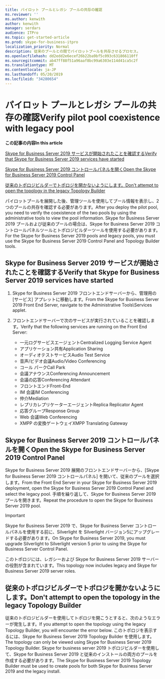 ```yaml
---
title: パイロット プールとレガシ プールの共存の確認
ms.reviewer: ''
ms.author: kenwith
author: kenwith
manager: serdars
audience: ITPro
ms.topic: get-started-article
ms.prod: skype-for-business-itpro
localization_priority: Normal
description: 従来のプールとの間でパイロットプールを共存させるプロセス。
ms.openlocfilehash: dd2edd2e6ecef26b22ba9bf5c093c631866110ff
ms.sourcegitcommit: ab47ff88f51a96aaf8bc99a6303e114d41ca5c2f
ms.translationtype: MT
ms.contentlocale: ja-JP
ms.lasthandoff: 05/20/2019
ms.locfileid: "34280654"
---
```

# <a name="verify-pilot-pool-coexistence-with-legacy-pool"></a><span data-ttu-id="7b104-103">パイロット プールとレガシ プールの共存の確認</span><span class="sxs-lookup"><span data-stu-id="7b104-103">Verify pilot pool coexistence with legacy pool</span></span>

 <span data-ttu-id="7b104-104">**この記事の内容**</span><span class="sxs-lookup"><span data-stu-id="7b104-104">**In this article**</span></span>
  
[<span data-ttu-id="7b104-105">Skype for Business Server 2019 サービスが開始されたことを確認する</span><span class="sxs-lookup"><span data-stu-id="7b104-105">Verify that Skype for Business Server 2019 services have started</span></span>](#sectionSection0)
  
[<span data-ttu-id="7b104-106">Skype for Business Server 2019 コントロールパネルを開く</span><span class="sxs-lookup"><span data-stu-id="7b104-106">Open the Skype for Business Server 2019 Control Panel</span></span>](#sectionSection1)
  
[<span data-ttu-id="7b104-107">従来のトポロジビルダーでトポロジを開かないようにします。</span><span class="sxs-lookup"><span data-stu-id="7b104-107">Don't attempt to open the topology in the legacy Topology Builder</span></span>](#sectionSection2)
  
<span data-ttu-id="7b104-108">パイロットプールを展開した後、管理ツールを使用してプール情報を表示し、2つのプールの共存を確認する必要があります。</span><span class="sxs-lookup"><span data-stu-id="7b104-108">After you deploy the pilot pool, you need to verify the coexistence of the two pools by using the administrative tools to view the pool information.</span></span> <span data-ttu-id="7b104-109">Skype for Business Server 2019 プールおよび従来のプールの場合は、Skype for Business Server 2019 コントロールパネルツールとトポロジビルダーツールを使用する必要があります。</span><span class="sxs-lookup"><span data-stu-id="7b104-109">For the Skype for Business Server 2019 pools and legacy pools, you must use the Skype for Business Server 2019 Control Panel and Topology Builder tools.</span></span> 
  
## <a name="verify-that-skype-for-business-server-2019-services-have-started"></a><span data-ttu-id="7b104-110">Skype for Business Server 2019 サービスが開始されたことを確認する</span><span class="sxs-lookup"><span data-stu-id="7b104-110">Verify that Skype for Business Server 2019 services have started</span></span>
<span data-ttu-id="7b104-111"><a name="sectionSection0"> </a></span><span class="sxs-lookup"><span data-stu-id="7b104-111"></span></span>

1. <span data-ttu-id="7b104-112">Skype for Business Server 2019 フロントエンドサーバーから、管理用の [サービス] アプレットに移動します。</span><span class="sxs-lookup"><span data-stu-id="7b104-112">From the Skype for Business Server 2019 Front End Server, navigate to the Administrative Tools\Services applet.</span></span>
    
2. <span data-ttu-id="7b104-113">フロントエンドサーバーで次のサービスが実行されていることを確認します。</span><span class="sxs-lookup"><span data-stu-id="7b104-113">Verify that the following services are running on the Front End Server:</span></span>

    - <span data-ttu-id="7b104-114">一元ログサービスエージェント</span><span class="sxs-lookup"><span data-stu-id="7b104-114">Centralized Logging Service Agent</span></span>
    - <span data-ttu-id="7b104-115">アプリケーション共有</span><span class="sxs-lookup"><span data-stu-id="7b104-115">Application Sharing</span></span>
    - <span data-ttu-id="7b104-116">オーディオテストサービス</span><span class="sxs-lookup"><span data-stu-id="7b104-116">Audio Test Service</span></span>
    - <span data-ttu-id="7b104-117">音声/ビデオ会議</span><span class="sxs-lookup"><span data-stu-id="7b104-117">Audio/Video Conferencing</span></span>
    - <span data-ttu-id="7b104-118">コール パーク</span><span class="sxs-lookup"><span data-stu-id="7b104-118">Call Park</span></span>
    - <span data-ttu-id="7b104-119">会議アナウンス</span><span class="sxs-lookup"><span data-stu-id="7b104-119">Conferencing Announcement</span></span>
    - <span data-ttu-id="7b104-120">会議の応答</span><span class="sxs-lookup"><span data-stu-id="7b104-120">Conferencing Attendant</span></span>
    - <span data-ttu-id="7b104-121">フロントエンド</span><span class="sxs-lookup"><span data-stu-id="7b104-121">Front-End</span></span>
    - <span data-ttu-id="7b104-122">IM 会議</span><span class="sxs-lookup"><span data-stu-id="7b104-122">IM Conferencing</span></span>
    - <span data-ttu-id="7b104-123">仲介</span><span class="sxs-lookup"><span data-stu-id="7b104-123">Mediation</span></span>
    - <span data-ttu-id="7b104-124">レプリカレプリケーターエージェント</span><span class="sxs-lookup"><span data-stu-id="7b104-124">Replica Replicator Agent</span></span>
    - <span data-ttu-id="7b104-125">応答グループ</span><span class="sxs-lookup"><span data-stu-id="7b104-125">Response Group</span></span>
    - <span data-ttu-id="7b104-126">Web 会議</span><span class="sxs-lookup"><span data-stu-id="7b104-126">Web Conferencing</span></span>
    - <span data-ttu-id="7b104-127">XMPP の変換ゲートウェイ</span><span class="sxs-lookup"><span data-stu-id="7b104-127">XMPP Translating Gateway</span></span>

  
## <a name="open-the-skype-for-business-server-2019-control-panel"></a><span data-ttu-id="7b104-128">Skype for Business Server 2019 コントロールパネルを開く</span><span class="sxs-lookup"><span data-stu-id="7b104-128">Open the Skype for Business Server 2019 Control Panel</span></span>
<span data-ttu-id="7b104-129"><a name="sectionSection1"> </a></span><span class="sxs-lookup"><span data-stu-id="7b104-129"></span></span>

<span data-ttu-id="7b104-130">Skype for Business Server 2019 展開のフロントエンドサーバーから、[Skype for Business Server 2019 コントロールパネル] を開いて、従来のプールを選択します。</span><span class="sxs-lookup"><span data-stu-id="7b104-130">From the Front End Server in your Skype for Business Server 2019 deployment, open the Skype for Business Server 2019 Control Panel and select the legacy pool.</span></span> <span data-ttu-id="7b104-131">手順を繰り返して、Skype for Business Server 2019 プールを開きます。</span><span class="sxs-lookup"><span data-stu-id="7b104-131">Repeat the procedure to open the Skype for Business Server 2019 pool.</span></span>
  
> [!IMPORTANT]
> <span data-ttu-id="7b104-132">Skype for Business Server 2019 で、Skype for Business Server コントロールパネルを使用する前に、Silverlight を Silverlight バージョン5にアップグレードする必要があります。</span><span class="sxs-lookup"><span data-stu-id="7b104-132">On Skype for Business Server 2019, you must upgrade Silverlight to Silverlight version 5 prior to using the Skype for Business Server Control Panel.</span></span> 
  
<span data-ttu-id="7b104-133">このトポロジには、レガシーおよび Skype for Business Server 2019 サーバーの役割が含まれています。</span><span class="sxs-lookup"><span data-stu-id="7b104-133">This topology now includes legacy and Skype for Business Server 2019 server roles.</span></span> 

  
## <a name="dont-attempt-to-open-the-topology-in-the-legacy-topology-builder"></a><span data-ttu-id="7b104-134">従来のトポロジビルダーでトポロジを開かないようにします。</span><span class="sxs-lookup"><span data-stu-id="7b104-134">Don't attempt to open the topology in the legacy Topology Builder</span></span>
<span data-ttu-id="7b104-135"><a name="sectionSection2"> </a></span><span class="sxs-lookup"><span data-stu-id="7b104-135"></span></span>

<span data-ttu-id="7b104-136">従来のトポロジビルダーを使用してトポロジを開こうとすると、次のようなエラーが発生します。</span><span class="sxs-lookup"><span data-stu-id="7b104-136">If you attempt to open the topology using the legacy Topology Builder, you will encounter the error below.</span></span> <span data-ttu-id="7b104-137">このトポロジを表示するには、Skype for Business Server 2019 Topology Builder を使用します。</span><span class="sxs-lookup"><span data-stu-id="7b104-137">The topology can only be viewed using Skype for Business Server 2019 Topology Builder.</span></span> <span data-ttu-id="7b104-138">Skype for business server 2019 トポロジビルダーを使用して、Skype for Business Server 2019 と従来のインストールの両方のプールを作成する必要があります。</span><span class="sxs-lookup"><span data-stu-id="7b104-138">The Skype for Business Server 2019 Topology Builder must be used to create pools for both Skype for Business Server 2019 and the legacy install.</span></span>

  

